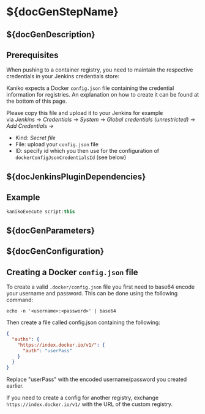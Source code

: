 # ${docGenStepName}

## ${docGenDescription}

## Prerequisites

When pushing to a container registry, you need to maintain the respective credentials in your Jenkins credentials store:

Kaniko expects a Docker `config.json` file containing the credential information for registries.
An explanation on how to create it can be found at the bottom of this page.

Please copy this file and upload it to your Jenkins for example<br />
via _Jenkins_ -> _Credentials_ -> _System_ -> _Global credentials (unrestricted)_ -> _Add Credentials_ ->

* Kind: _Secret file_
* File: upload your `config.json` file
* ID: specify id which you then use for the configuration of `dockerConfigJsonCredentialsId` (see below)

## ${docJenkinsPluginDependencies}

## Example

```groovy
kanikoExecute script:this
```

## ${docGenParameters}

## ${docGenConfiguration}

## Creating a Docker `config.json` file
To create a valid `.docker/config.json` file you first need to base64 encode your username and password.
This can be done using the following command:
```shell
echo -n '<username>:<password>' | base64
```

Then create a file called config.json containing the following:
```json
{
  "auths": {
    "https://index.docker.io/v1/": {
      "auth": "userPass"
    }
  }
}
```

Replace "userPass" with the encoded username/password you created earlier.

If you need to create a config for another registry, exchange `https://index.docker.io/v1/` with the URL of the custom registry.
